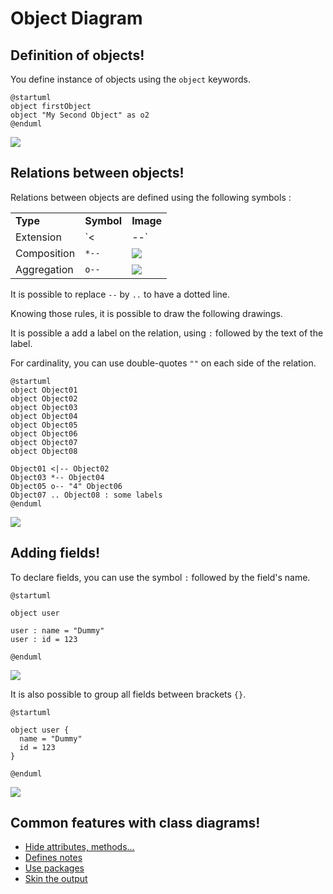 # Object Diagram


## Definition of objects!



You define instance of objects using the&nbsp;`object`&nbsp;keywords.





``` puml {hide=false}
@startuml
object firstObject
object "My Second Object" as o2
@enduml
```

![](https://s.plantuml.com/imgw/img-ae6c98cbd3cf700780a83a960a4a3253.webp " ")





## Relations between objects!



Relations between objects are defined using the following symbols :



|   |   |   |
|---|---|---|
| **Type** | **Symbol** | **Image** |
| Extension | `<|--` | ![](https://s.plantuml.com/img/extends01.png " ") |
| Composition | `*--` | ![](https://s.plantuml.com/img/sym03.png " ") |
| Aggregation | `o--` | ![](https://s.plantuml.com/img/sym01.png " ") |



It is possible to replace&nbsp;`--`&nbsp;by&nbsp;`..`&nbsp;to have a dotted line.



Knowing those rules, it is possible to draw the following drawings.



It is possible a add a label on the relation, using&nbsp;`:`&nbsp;followed by the text of the label.



For cardinality, you can use double-quotes&nbsp;`""`&nbsp;on each side of the relation.







``` puml {hide=false}
@startuml
object Object01
object Object02
object Object03
object Object04
object Object05
object Object06
object Object07
object Object08

Object01 <|-- Object02
Object03 *-- Object04
Object05 o-- "4" Object06
Object07 .. Object08 : some labels
@enduml
```

![](https://s.plantuml.com/imgw/img-1d4b5bd3694ae89a540fbd8b8bdde536.webp " ")



## Adding fields!



To declare fields, you can use the symbol&nbsp;`:`&nbsp;followed by the field's name.





``` puml {hide=false}
@startuml

object user

user : name = "Dummy"
user : id = 123

@enduml
```

![](https://s.plantuml.com/imgw/img-d56acbdd7e5512c97ec566d6889d54bc.webp " ")





It is also possible to group all fields between brackets&nbsp;`{}`.





``` puml {hide=false}
@startuml

object user {
  name = "Dummy"
  id = 123
}

@enduml
```

![](https://s.plantuml.com/imgw/img-a6b63fe169d36f1cbcf459b2c225b450.webp " ")



## Common features with class diagrams!



*  [Hide attributes, methods...](https://plantuml.com/en/class-diagram#Hide)
*  [Defines notes](https://plantuml.com/en/class-diagram#Notes)
*  [Use packages](https://plantuml.com/en/class-diagram#Using)
*  [Skin the output](https://plantuml.com/en/class-diagram#Skinparam)